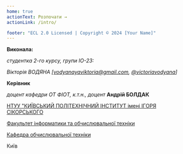 ```yaml
---
home: true
actionText: Розпочати →
actionLink: /intro/

footer: "ECL 2.0 Licensed | Copyright © 2024 [Your Name]"
---
```


**Виконала:** 

*студентка 2-го курсу, групи ІО-23:*

*Вікторія ВОДЯНА [vodyanayaviktoria@gmail.com, [@victoriavodyana](https://t.me/victoriavodyana)]*


**Керівник**

*доцент кафедри ОТ ФІОТ, к.т.н., доцент*<span padding-right:5em></span> **Андрій БОЛДАК** 

[НТУУ "КИЇВСЬКИЙ ПОЛІТЕХНІЧНИЙ ІНСТИТУТ імені ІГОРЯ СІКОРСЬКОГО](https://kpi.ua/)

[Факультет інформатики та обчислювальної техніки](https://fiot.kpi.ua/)

[Кафедра обчислювальної техніки](https://comsys.kpi.ua/)

Київ
